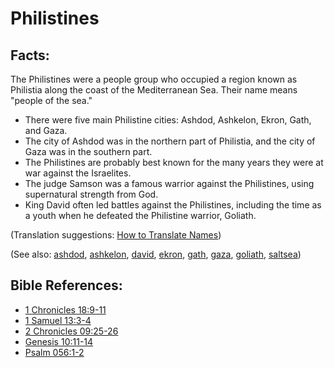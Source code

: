 # Philistines #

## Facts: ##

The Philistines were a people group who occupied a region known as Philistia​ along the coast of the Mediterranean Sea. Their name means "people of the sea."

* There were five main Philistine cities: Ashdod, Ashkelon, Ekron, Gath, and Gaza.
* The city of Ashdod was in the northern part of Philistia, and the city of Gaza was in the southern part.
* The Philistines are probably best known for the many years they were at war against the Israelites.
* The judge Samson was a famous warrior against the Philistines, using supernatural strength from God.
* King David often led battles against the Philistines, including the time as a youth when he defeated the Philistine warrior, Goliath.

(Translation suggestions: [How to Translate Names](https://git.door43.org/Door43/en-ta-translate-vol1/src/master/content/translate_names.md))

(See also: [ashdod](../other/ashdod.md), [ashkelon](../other/ashkelon.md), [david](../other/david.md), [ekron](../other/ekron.md), [gath](../other/gath.md), [gaza](../other/gaza.md), [goliath](../other/goliath.md), [saltsea](../other/saltsea.md))

## Bible References: ##

* [1 Chronicles 18:9-11](https://door43.org/en/bible/notes/1ch/18/09)
* [1 Samuel 13:3-4](https://door43.org/en/bible/notes/1sa/13/03)
* [2 Chronicles 09:25-26](https://door43.org/en/bible/notes/2ch/09/25)
* [Genesis 10:11-14](https://door43.org/en/bible/notes/gen/10/11)
* [Psalm 056:1-2](https://door43.org/en/bible/notes/psa/056/001)

